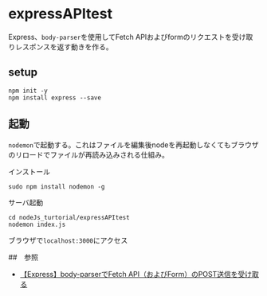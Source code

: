 # expressAPItest

Express、`body-parser`を使用してFetch APIおよびformのリクエストを受け取りレスポンスを返す動きを作る。

## setup

```
npm init -y 
npm install express --save
```

## 起動
`nodemon`で起動する。これはファイルを編集後nodeを再起動しなくてもブラウザのリロードでファイルが再読み込みされる仕組み。

インストール
```
sudo npm install nodemon -g
```

サーバ起動
```
cd nodeJs_turtorial/expressAPItest
nodemon index.js
```
ブラウザで`localhost:3000`にアクセス

##　参照
- [【Express】body-parserでFetch API（およびForm）のPOST送信を受け取る](https://www.i-ryo.com/entry/2020/08/30/095357)
